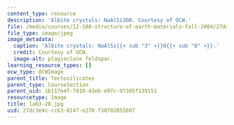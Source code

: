 ```yaml
---
content_type: resource
description: 'Albite crystals: NaAlSi3O8. Courtesy of OCW.'
file: /media/courses/12-108-structure-of-earth-materials-fall-2004/27dc3e4cccb38147e270f30702055607_lab3-28.jpg
file_type: image/jpeg
image_metadata:
  caption: 'Albite crystals: NaAlSi{{< sub "3" >}}O{{< sub "8" >}}.'
  credit: Courtesy of OCW.
  image-alt: plagioclase feldspar.
learning_resource_types: []
ocw_type: OCWImage
parent_title: Tectosilicates
parent_type: CourseSection
parent_uid: 1b117e4f-f810-43eb-e97c-97305f139151
resourcetype: Image
title: lab3-28.jpg
uid: 27dc3e4c-ccb3-8147-e270-f30702055607
---
```

